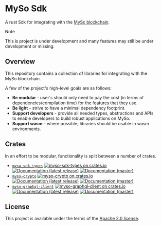 # MySo Sdk

A rust Sdk for integrating with the [MySo blockchain](https://docs.myso.io/).

> [!NOTE]
> This is project is under development and many features may still be under
> development or missing.

## Overview

This repository contains a collection of libraries for integrating with the MySo blockchain.

A few of the project's high-level goals are as follows:

* **Be modular** - user's should only need to pay the cost (in terms of dependencies/compilation time) for the features that they use.
* **Be light** - strive to have a minimal dependency footprint.
* **Support developers** - provide all needed types, abstractions and APIs to enable developers to build robust applications on MySo.
* **Support wasm** - where possible, libraries should be usable in wasm environments.

## Crates

In an effort to be modular, functionality is split between a number of crates.

* [`myso-sdk-types`](crates/myso-sdk-types)
    [![myso-sdk-types on crates.io](https://img.shields.io/crates/v/myso-sdk-types)](https://crates.io/crates/myso-sdk-types)
    [![Documentation (latest release)](https://img.shields.io/badge/docs-latest-brightgreen)](https://docs.rs/myso-sdk-types)
    [![Documentation (master)](https://img.shields.io/badge/docs-master-59f)](https://mystenlabs.github.io/myso-rust-sdk/myso_sdk_types/)
* [`myso-crypto`](crates/myso-crypto)
    [![myso-crypto on crates.io](https://img.shields.io/crates/v/myso-crypto)](https://crates.io/crates/myso-crypto)
    [![Documentation (latest release)](https://img.shields.io/badge/docs-latest-brightgreen)](https://docs.rs/myso-crypto)
    [![Documentation (master)](https://img.shields.io/badge/docs-master-59f)](https://mystenlabs.github.io/myso-rust-sdk/myso_crypto/)
* [`myso-graphql-client`](crates/myso-crypto)
    [![myso-graphql-client on crates.io](https://img.shields.io/crates/v/myso-graphql-client)](https://crates.io/crates/myso-graphql-client)
    [![Documentation (latest release)](https://img.shields.io/badge/docs-latest-brightgreen)](https://docs.rs/myso-graphql-client)
    [![Documentation (master)](https://img.shields.io/badge/docs-master-59f)](https://mystenlabs.github.io/myso-rust-sdk/myso-graphql-client/)

## License

This project is available under the terms of the [Apache 2.0 license](LICENSE).
